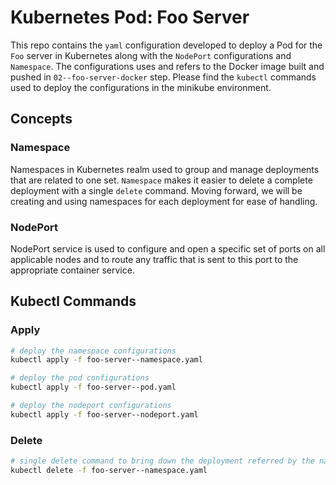 # Kubernetes Pod: Foo Server

This repo contains the `yaml` configuration developed to deploy a Pod for the `Foo` server in Kubernetes along with the `NodePort` configurations and `Namespace`. The configurations uses and refers to the Docker image built and pushed in `02--foo-server-docker` step. Please find the `kubectl` commands used to deploy the configurations in the minikube environment.

## Concepts

### Namespace

Namespaces in Kubernetes realm used to group and manage deployments that are related to one set. `Namespace` makes it easier to delete a complete deployment with a single `delete` command. Moving forward, we will be creating and using namespaces for each deployment for ease of handling.

### NodePort

NodePort service is used to configure and open a specific set of ports on all applicable nodes and to route any traffic that is sent to this port to the appropriate container service.

## Kubectl Commands

### Apply

```sh
# deploy the namespace configurations
kubectl apply -f foo-server--namespace.yaml

# deploy the pod configurations
kubectl apply -f foo-server--pod.yaml

# deploy the nodeport configurations
kubectl apply -f foo-server--nodeport.yaml
```

### Delete

```sh
# single delete command to bring down the deployment referred by the namespace
kubectl delete -f foo-server--namespace.yaml
```
